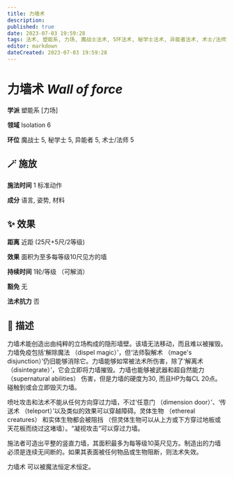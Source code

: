 ```yaml
---
title: 力墙术
description: 
published: true
date: 2023-07-03 19:59:28
tags: 法术, 塑能系, 力场, 魔战士法术, 5环法术, 秘学士法术, 异能者法术, 术士/法师法术, Isolation
editor: markdown
dateCreated: 2023-07-03 19:59:28
---
```


# **力墙术** *Wall of force*

**学派** 塑能系 \[力场\] 

**领域** Isolation 6

**环位** 魔战士 5, 秘学士 5, 异能者 5, 术士/法师 5

## 🪄 施放

**施法时间** 1 标准动作

**成分** 语言, 姿势, 材料

## ✨ 效果  

**距离** 近距 (25尺+5尺/2等级) 

**效果** 面积为至多每等级10尺见方的墙 

**持续时间** 1轮/等级 （可解消） 

**豁免** 无

**法术抗力** 否

## 📖 描述

力墙术能创造出由纯粹的立场构成的隐形墙壁。该墙无法移动，而且难以被摧毁。力墙免疫包括‘解除魔法 （dispel magic）’，但‘法师裂解术 （mage's disjunction）’仍旧能够消除它。力墙能够如常被法术所伤害，除了‘解离术 （disintegrate）’，它会立即将力墙摧毁。力墙也能够被武器和超自然能力 （supernatural abilities） 伤害，但是力墙的硬度为30, 而且HP为每CL 20点。碰触到或会立即毁灭力墙。

喷吐攻击和法术不能从任何方向穿过力墙，不过‘任意门 （dimension door）’、‘传送术 （teleport）’以及类似的效果可以穿越障碍。灵体生物 （ethereal creatures） 和实体生物都会被阻挡 （但灵体生物可以从上方或下方穿过地板或天花板而绕过这堵墙）。“凝视攻击”可以穿过力墙。

施法者可造出平整的竖直力墙，其面积最多为每等级10英尺见方。制造出的力墙必须是连续无间断的。如果其表面被任何物品或生物阻断，则法术失效。

力墙术 可以被魔法恒定术恒定。
    